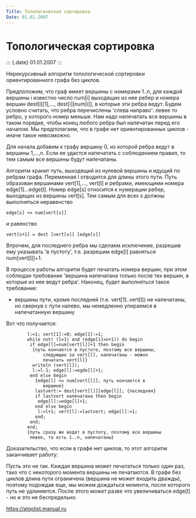 ```yaml
---
Title: Топологическая сортировка
Date: 01.01.2007
---
```



Топологическая сортировка
=========================

::: {.date}
01.01.2007
:::

Нерекурсивный алгоритм топологической сортировки ориентированного графа
без циклов.

Предположим, что граф имеет вершины с номерами 1..n, для каждой вершины
i известно число num\[i\] выходящих из нее ребер и номера вершин
dest\[i\]\[1\],..., dest\[i\]\[num\[i\]\], в которые эти ребра ведут.
Будем условно считать, что ребра перечислены \'слева направо\': левее то
ребро, у которого номер меньше. Нам надо напечатать все вершины в таком
порядке, чтобы конец любого ребра был напечатан перед его началом. Мы
предполагаем, что в графе нет ориентированных циклов - иначе такое
невозможно.

Для начала добавим к графу вершину 0, из которой ребра ведут в вершины
1,...,n. Если ее удастся напечатать с соблюдением правил, то тем самым
все вершины будут напечатаны.

Алгоритм хранит путь, выходящий из нулевой вершины и идущий по ребрам
графа. Переменная l отводится для длины этого пути. Путь образован
вершинами vert\[1\],..., vert\[l\] и ребрами, имеющими номера
edge\[1\]...edge\[l\]. Номер edge\[s\] относится к нумерации ребер,
выходящих из вершины vert\[s\]. Тем самым для всех s должны выполняться
неравенство

    edge[s] <= num[vert[s]]

и равенство

    vert[s+1] = dest [vert[s]] [edge[s]]

Впрочем, для последнего ребра мы сделаем исключение, разрешив ему
указывать \'в пустоту\', т.е. разрешим edge\[l\] равняться
num\[vert\[l\]\]+1.

В процессе работы алгоритм будет печатать номера вершин, при этом
соблюдая требование \'вершина напечатана только после тех вершин, в
которые из нее ведут ребра\'. Наконец, будет выполняться такое
требование:

- вершины пути, кроме последней
(т.е. vert\[1\]..vert\[l\]) не
напечатаны, но свернув с пути
налево, мы немедленно упираемся в
напечатанную вершину

Вот что получается:

            l:=1; vert[1]:=0; edge[1]:=1;
            while not( (l=1) and (edge[1]=n+1)) do begin
             if edge[l]=num[vert[l]]+1 then begin
              {путь кончается в пустоте, поэтому все вершины,
                  следующие за vert[l], напечатаны - можно
                  печатать vert[l]}
              writeln (vert[l]);
              l:=l-1; edge[l]:=egde[l]+1;
             end else begin
               {edge[l] <= num[vert[l]], путь кончается в
                  вершине}
               lastvert:= dest[vert[l]][edge[l]]; {последняя}
               if lastvert напечатана then begin
                edge[l]:=edge[l]+1;
               end else begin
                l:=l+1; vert[l]:=lastvert; edge[l]:=1;
               end;
             end;
            end;
            {путь сразу же ведет в пустоту, поэтому все вершины
             левее, то есть 1..n, напечатаны}

Доказательство, что если в графе нет циклов, то этот алгоритм
заканчивает работу:

Пусть это не так. Каждая вершина может печататься только один раз, тако
что с некоторого момента вершины не печатаются. В графе без циклов длина
пути ограничена (вершина не может входить дважды), поэтому подождав еще,
мы можем дождаться момента, после которого путь не удлиняется. После
этого может разве что увеличиваться edge\[l\] - но и это не
беспредельно.

<https://algolist.manual.ru>
